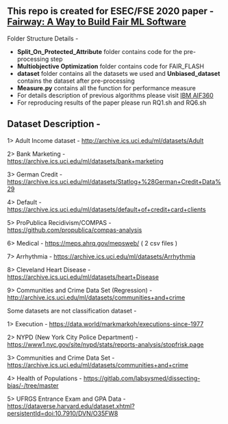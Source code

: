 
## This repo is created for ESEC/FSE 2020 paper - [Fairway: A Way to Build Fair ML Software](https://arxiv.org/abs/2003.10354)



Folder Structure Details -

* **Split_On_Protected_Attribute** folder contains code for the pre-processing step
* **Multiobjective Optimization** folder contains code for FAIR_FLASH
* **dataset** folder contains all the datasets we used and **Unbiased_dataset** contains the dataset after pre-processing
* **Measure.py** contains all the function for performance measure
* For details description of previous algorithms please visit [IBM AIF360](https://github.com/IBM/AIF360)
* For reproducing results of the paper please run RQ1.sh and RQ6.sh 







## Dataset Description - 

1> Adult Income dataset - http://archive.ics.uci.edu/ml/datasets/Adult

2> Bank Marketing - https://archive.ics.uci.edu/ml/datasets/bank+marketing

3> German Credit - https://archive.ics.uci.edu/ml/datasets/Statlog+%28German+Credit+Data%29

4> Default - https://archive.ics.uci.edu/ml/datasets/default+of+credit+card+clients


5> ProPublica Recidivism/COMPAS - https://github.com/propublica/compas-analysis

6> Medical - https://meps.ahrq.gov/mepsweb/ ( 2 csv files )

7> Arrhythmia - https://archive.ics.uci.edu/ml/datasets/Arrhythmia

8> Cleveland Heart Disease - https://archive.ics.uci.edu/ml/datasets/heart+Disease

9> Communities and Crime Data Set (Regression) - http://archive.ics.uci.edu/ml/datasets/communities+and+crime


Some datasets are not classification dataset -

1> Execution - https://data.world/markmarkoh/executions-since-1977

2> NYPD (New York City Police Department) - https://www1.nyc.gov/site/nypd/stats/reports-analysis/stopfrisk.page

3> Communities and Crime Data Set - https://archive.ics.uci.edu/ml/datasets/communities+and+crime

4> Health of Populations - https://gitlab.com/labsysmed/dissecting-bias/-/tree/master

5> UFRGS Entrance Exam and GPA Data - https://dataverse.harvard.edu/dataset.xhtml?persistentId=doi:10.7910/DVN/O35FW8



